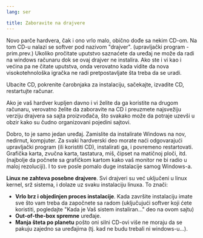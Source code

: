 ```yaml
---
lang: ser

title: Zaboravite na drajvere
---
```


Novo parče hardvera, čak i ono vrlo malo, obično dođe sa nekim CD-om. Na tom CD-u nalazi se softver pod nazivom "drajver". (upravljački program - prim.prev.) Ukoliko pročitate uputstvo saznaćete da uređaj ne može da radi na windows računaru dok se ovaj drajver ne instalira. Ako ste i vi kao i većina pa ne čitate uputstva, onda verovatno kada vidite da nova visokotehnološka igračka ne radi pretpostavljate šta treba da se uradi.

Ubacite CD, pokrenite čarobnjaka za instalaciju, sačekajte, izvadite CD, restartujte računar.

Ako je vaš hardver kupljen davno i vi želite da ga koristite na drugom računaru, verovatno želite da zaboravite na CD i preuzmete najsvežiju verziju drajvera sa sajta proizvođača, što svakako može da potraje uzevši u obzir kako su čudno organizovani pojedini sajtovi.

Dobro, to je samo jedan uređaj. Zamislite da instalirate Windows na nov, nedirnut, kompjuter. Za svaki hardverski deo morate naći odgovarajući upravljački program (ili koristiti CD), instalirati ga, i povremeno restartovati. Grafička karta, zvučna karta, tastatura, miš, čipset na matičnoj ploči, itd. (najbolje da počnete sa grafičkom kartom kako vaš monitor ne bi radio u maloj rezoluciji). I to sve posle pomalo duge instalacije samog Windows-a.

<b>Linux ne zahteva posebne drajvere</b>. Svi drajveri su već uključeni u linux kernel, srž sistema, i dolaze uz svaku instalaciju linuxa. To znači:

<ul>
<li><b>Vrlo brz i objedinjen proces instalacije</b>. Kada završite instalaciju imate sve što vam treba da započnete sa radom (uključujući softver koji ćete koristiti, pogledajte "Kada je Vaš sistem instaliran..." deo na ovom sajtu)</li>
<li><b>Out-of-the-box spremne</b> uređaje.</li>
<li><b>Manja šteta po planetu</b> pošto oni silni CD-ovi više ne moraju da se pakuju zajedno sa uređajima (tj. kad ne budu trebali ni windows-u...).</li>





